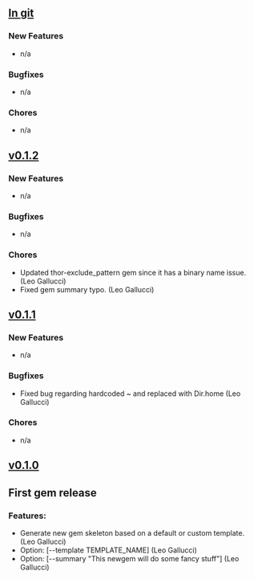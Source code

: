 ## [In git](https://github.com/elgalu/gem-newgem/compare/v0.1.2...HEAD)

### New Features
* n/a

### Bugfixes
* n/a

### Chores
* n/a

## [v0.1.2](https://github.com/elgalu/gem-newgem/tree/v0.1.2)

### New Features
* n/a

### Bugfixes
* n/a

### Chores
* Updated thor-exclude_pattern gem since it has a binary name issue. (Leo Gallucci)
* Fixed gem summary typo. (Leo Gallucci)

## [v0.1.1](https://github.com/elgalu/gem-newgem/tree/v0.1.1)

### New Features
* n/a

### Bugfixes
* Fixed bug regarding hardcoded ~ and replaced with Dir.home (Leo Gallucci)

### Chores
* n/a

## [v0.1.0](https://github.com/elgalu/gem-newgem/tree/v0.1.0)

## First gem release

### Features:
* Generate new gem skeleton based on a default or custom template. (Leo Gallucci)
* Option: \[--template TEMPLATE_NAME] (Leo Gallucci)
* Option: \[--summary "This newgem will do some fancy stuff"] (Leo Gallucci)

